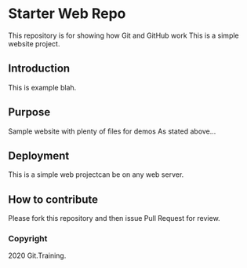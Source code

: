 # Starter Web Repo

This repository is for showing how Git and GitHub work
This is a simple website project.

## Introduction

This is example blah.

## Purpose

Sample website with plenty of files for demos
As stated above...

## Deployment

This is a simple web projectcan be on any web server.


## How to contribute

Please fork this repository and then issue Pull Request for review.

### Copyright

2020 Git.Training.